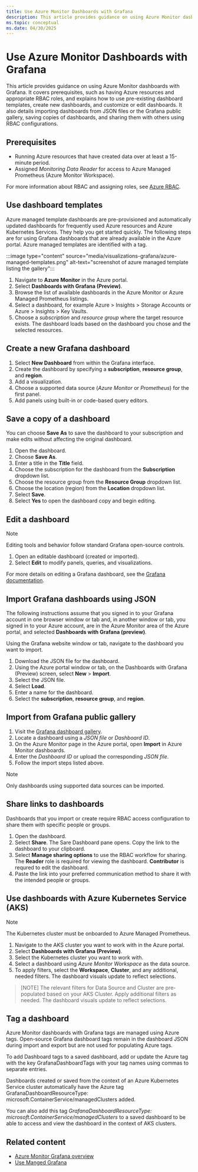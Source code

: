 ```yaml
---
title: Use Azure Monitor Dashboards with Grafana
description: This article provides guidance on using Azure Monitor dasbhoards with Grafana. It covers prerequisites, such as having Azure resources and appropriate RBAC roles, and explains how to use pre-existing dashboard templates, create new dashboards, and customize or edit dashboards. It also details importing dashboards from JSON files or the Grafana public gallery, saving copies of dashboards, and sharing them with others using RBAC configurations.
ms.topic: conceptual
ms.date: 04/30/2025
---
```


# Use Azure Monitor Dashboards with Grafana

This article provides guidance on using Azure Monitor dashboards with Grafana. It covers prerequisites, such as having Azure resources and appropriate RBAC roles, and explains how to use pre-existing dashboard templates, create new dashboards, and customize or edit dashboards. It also details importing dashboards from JSON files or the Grafana public gallery, saving copies of dashboards, and sharing them with others using RBAC configurations.

## Prerequisites

- Running Azure resources that have created data over at least a 15-minute period.
- Assigned *Monitoring Data Reader* for access to Azure Managed Prometheus (Azure Monitor Workspace).

For more information about RBAC and assigning roles, see [Azure RBAC]().

## Use dashboard templates

Azure managed template dashboards are pre-provisioned and automatically updated dashboards for frequently used Azure resources and Azure Kubernetes Services. They help you get started quickly. The following steps are for using Grafana dashboards that are already available in the Azure portal. Azure managed templates are identified with a tag.

:::image type="content" source="media/visualizations-grafana/azure-managed-templates.png" alt-text="screenshot of azure managed template listing the gallery":::

1.  Navigate to **Azure Monitor** in the Azure portal.
1.  Select **Dashboards with Grafana (Preview)**.
1.  Browse the list of available dashboards in the Azure Monitor or Azure Managed Prometheus listings.
1.  Select a dashboard, for example Azure > Insights > Storage Accounts or Azure > Insights > Key Vaults. 
1.  Choose a *subscription* and *resource group* where the target resource exists. The dashboard loads based on the dashboard you chose and the selected resources.

## Create a new Grafana dashboard
 
1. Select **New Dashboard** from within the Grafana interface.
1. Create the dashboard by specifying a **subscription**, **resource group**, and **region**.
1. Add a visualization.
1. Choose a supported data source (*Azure Monitor* or *Prometheus*) for the first panel.
1. Add panels using built-in or code-based query editors.

## Save a copy of a dashboard

You can choose **Save As** to save the dashboard to your subscription and make edits without affecting the original dashboard.

1. Open the dashboard.
1. Choose **Save As**.
1. Enter a title in the **Title** field.
1. Choose the subscription for the dashboard from the **Subscription** dropdown list.
1. Choose the resource group from the **Resource Group** dropdown list.
1. Choose the location (region) from the **Location** dropdown list.
1. Select **Save**.
1. Select **Yes** to open the dashboard copy and begin editing.

## Edit a dashboard

> [!NOTE]
> Editing tools and behavior follow standard Grafana open-source controls.

1.  Open an editable dashboard (created or imported).
1.  Select **Edit** to modify panels, queries, and visualizations.

For more details on editing a Grafana dashboard, see the [Grafana documentation](https://grafana.com/docs/grafana/latest/dashboards/build-dashboards/).

## Import Grafana dashboards using JSON

The following instructions assume that you signed in to your Grafana account in one browser window or tab and, in another window or tab, you signed in to your Azure account, are in the Azure Monitor area of the Azure portal, and selected **Dashboards with Grafana (preview)**.

Using the Grafana website window or tab, navigate to the dashboard you want to import.

1.  Download the JSON file for the dashboard.
1.  Using the Azure portal window or tab, on the Dashboards with Grafana (Preview) screen, select **New** \> **Import**.
1.  Select the JSON file.
1.  Select **Load**.
1.  Enter a name for the dashboard.
1.  Select the **subscription**, **resource group**, and **region**.

## Import from Grafana public gallery

1.  Visit the [Grafana dashboard gallery](https://grafana.com/grafana/dashboards/).
1.  Locate a dashboard using a *JSON file* or *Dashboard ID*.
1.  On the Azure Monitor page in the Azure portal, open **Import** in Azure Monitor dashboards.
1.  Enter the *Dashboard ID* or upload the corresponding *JSON* *file*.
1.  Follow the import steps listed above.

> [!NOTE]
> Only dashboards using supported data sources can be imported.

## Share links to dashboards

Dashboards that you import or create require RBAC access configuration to share them with specific people or groups.

1. Open the dashboard.
1. Select **Share**. The Sare Dashboard pane opens. Copy the link to the dashboard to your clipboard.
1. Select **Manage sharing options** to use the RBAC workflow for sharing. The **Reader** role is required for viewing the dashboard. **Contributor** is requred to edit the dashboard.
1. Paste the link into your preferred communication method to share it with the intended people or groups.

## Use dashboards with Azure Kubernetes Service (AKS)

> [!Note]
> The Kubernetes cluster must be onboarded to Azure Managed Prometheus.

1.  Navigate to the AKS cluster you want to work with in the Azure portal.
1.  Select **Dashboards with Grafana (Preview)**.
1.  Select the Kubernetes cluster you want to work with.
1.  Select a dashboard using *Azure Monitor Workspace* as the data source.
1.  To apply filters, select the **Workspace**, **Cluster**, and any additional, needed filters. The dashboard visuals update to reflect selections.

> [NOTE]
> The relevant filters for Data Source and Cluster are pre-populated based on your AKS Cluster. Apply additional filters as needed. The dashboard visuals update to reflect selections.

## Tag a dashboard

Azure Monitor dashboards with Grafana tags are managed using Azure tags. Open-source Grafana dashboard tags remain in the dashboard JSON during import and export but are not used for populating Azure tags.

To add Dashboard tags to a saved dashboard, add or update the Azure tag with the key GrafanaDashboardTags with your tag names using commas to separate entries.

Dashboards created or saved from the context of an Azure Kubernetes Service cluster automatically have the Azure tag GrafanaDashboardResourceType: microsoft.ContainerService/managedClusters added.  

You can also add this tag *GrafanaDashboardResourceType: microsoft.ContainerService/managedClusters* to a saved dashboard to be able to access and view the dashboard in the context of AKS clusters.

## Related content

- [Azure Monitor Grafana overview](visualize-grafana-overview.md)
- [Use Manged Grafana](visualize-use-managed-grafana-how-to.md)
